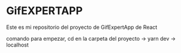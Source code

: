 # GifEXPERTAPP

Este es mi repositorio del proyecto de GifExpertApp de React

comando para empezar, cd en la carpeta del proyecto -> yarn dev -> localhost